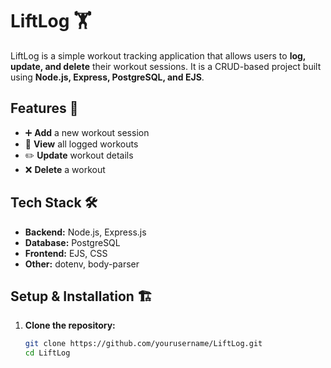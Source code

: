 # LiftLog 🏋️  

LiftLog is a simple workout tracking application that allows users to **log, update, and delete** their workout sessions. It is a CRUD-based project built using **Node.js, Express, PostgreSQL, and EJS**.  

## Features 🚀  
- ➕ **Add** a new workout session  
- 📖 **View** all logged workouts  
- ✏️ **Update** workout details  
- ❌ **Delete** a workout  

## Tech Stack 🛠  
- **Backend:** Node.js, Express.js  
- **Database:** PostgreSQL  
- **Frontend:** EJS, CSS  
- **Other:** dotenv, body-parser  

## Setup & Installation 🏗  

1. **Clone the repository:**  
   ```sh
   git clone https://github.com/yourusername/LiftLog.git  
   cd LiftLog  